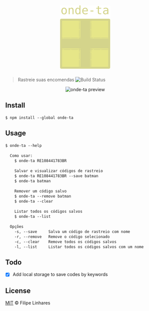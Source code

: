 <h1 align="center">
  <img src="images/logo.png" height="200" alt="onde-ta" />
</h1>

> Rastreie suas encomendas
![Build Status](https://travis-ci.org/filipelinhares/onde-ta.svg?branch=master)

<p align="center">
  <img src="images/preview.gif"  alt="onde-ta preview" />
</p>

## Install
```
$ npm install --global onde-ta
```

## Usage
```
$ onde-ta --help

  Como usar:
    $ onde-ta RE108441783BR

    Salvar e visualizar códigos de rastreio
    $ onde-ta RE108441783BR --save batman
    $ onde-ta batman

    Remover um código salvo
    $ onde-ta --remove batman
    $ onde-ta --clear

    Listar todos os códigos salvos
    $ onde-ta --list

  Opções
    -s, --save     Salva um código de rastreio com nome
    -r, --remove   Remove o código selecionado
    -c, --clear    Remove todos os códigos salvos
    -l, --list     Listar todos os códigos salvos com um nome
```

## Todo
- [x] Add local storage to save codes by keywords

## License
[MIT](LICENSE.md) © Filipe Linhares
